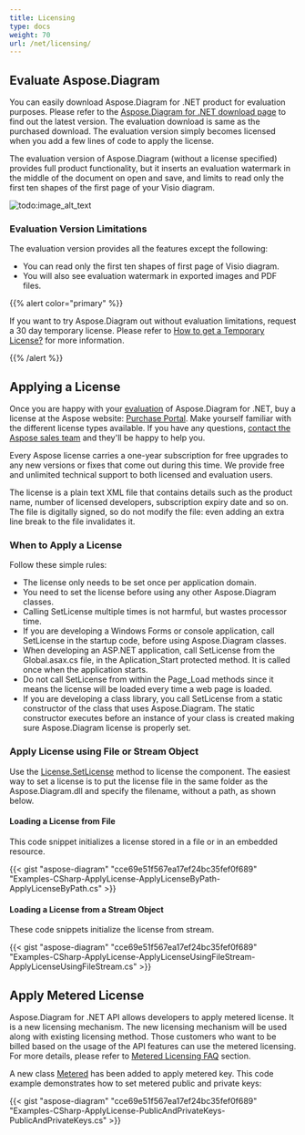 ```yaml
---
title: Licensing
type: docs
weight: 70
url: /net/licensing/
---
```


## **Evaluate Aspose.Diagram**
You can easily download Aspose.Diagram for .NET product for evaluation purposes. Please refer to the [Aspose.Diagram for .NET download page](https://www.nuget.org/packages/Aspose.Diagram/) to find out the latest version. The evaluation download is same as the purchased download. The evaluation version simply becomes licensed when you add a few lines of code to apply the license.

The evaluation version of Aspose.Diagram (without a license specified) provides full product functionality, but it inserts an evaluation watermark in the middle of the document on open and save, and limits to read only the first ten shapes of the first page of your Visio diagram.

![todo:image_alt_text](licensing_1.png)
### **Evaluation Version Limitations**
The evaluation version provides all the features except the following:

- You can read only the first ten shapes of first page of Visio diagram.
- You will also see evaluation watermark in exported images and PDF files.

{{% alert color="primary" %}} 

If you want to try Aspose.Diagram out without evaluation limitations, request a 30 day temporary license. Please refer to [How to get a Temporary License?](https://purchase.aspose.com/temporary-license) for more information.

{{% /alert %}} 
## **Applying a License**
Once you are happy with your [evaluation](https://downloads.aspose.com/diagram/net) of Aspose.Diagram for .NET, buy a license at the Aspose website: [Purchase Portal](https://purchase.aspose.com/buy). Make yourself familiar with the different license types available. If you have any questions, [contact the Aspose sales team](https://about.aspose.com/contact) and they'll be happy to help you.

Every Aspose license carries a one-year subscription for free upgrades to any new versions or fixes that come out during this time. We provide free and unlimited technical support to both licensed and evaluation users.

The license is a plain text XML file that contains details such as the product name, number of licensed developers, subscription expiry date and so on. The file is digitally signed, so do not modify the file: even adding an extra line break to the file invalidates it.
### **When to Apply a License**
Follow these simple rules:

- The license only needs to be set once per application domain.
- You need to set the license before using any other Aspose.Diagram classes.
- Calling SetLicense multiple times is not harmful, but wastes processor time.
- If you are developing a Windows Forms or console application, call SetLicense in the startup code, before using Aspose.Diagram classes.
- When developing an ASP.NET application, call SetLicense from the Global.asax.cs file, in the Aplication_Start protected method. It is called once when the application starts.
- Do not call SetLicense from within the Page_Load methods since it means the license will be loaded every time a web page is loaded.
- If you are developing a class library, you call SetLicense from a static constructor of the class that uses Aspose.Diagram. The static constructor executes before an instance of your class is created making sure Aspose.Diagram license is properly set.
### **Apply License using File or Stream Object**
Use the [License.SetLicense](https://apireference.aspose.com/diagram/net/aspose.diagram/license) method to license the component. The easiest way to set a license is to put the license file in the same folder as the Aspose.Diagram.dll and specify the filename, without a path, as shown below.
#### **Loading a License from File**
This code snippet initializes a license stored in a file or in an embedded resource.

{{< gist "aspose-diagram" "cce69e51f567ea17ef24bc35fef0f689" "Examples-CSharp-ApplyLicense-ApplyLicenseByPath-ApplyLicenseByPath.cs" >}}
#### **Loading a License from a Stream Object**
These code snippets initialize the license from stream.

{{< gist "aspose-diagram" "cce69e51f567ea17ef24bc35fef0f689" "Examples-CSharp-ApplyLicense-ApplyLicenseUsingFileStream-ApplyLicenseUsingFileStream.cs" >}}
## **Apply Metered License**
Aspose.Diagram for .NET API allows developers to apply metered license. It is a new licensing mechanism. The new licensing mechanism will be used along with existing licensing method. Those customers who want to be billed based on the usage of the API features can use the metered licensing. For more details, please refer to [Metered Licensing FAQ](https://purchase.aspose.com/faqs/licensing/metered) section.

A new class [Metered](https://apireference.aspose.com/diagram/net/aspose.diagram/metered) has been added to apply metered key. This code example demonstrates how to set metered public and private keys:

{{< gist "aspose-diagram" "cce69e51f567ea17ef24bc35fef0f689" "Examples-CSharp-ApplyLicense-PublicAndPrivateKeys-PublicAndPrivateKeys.cs" >}}
